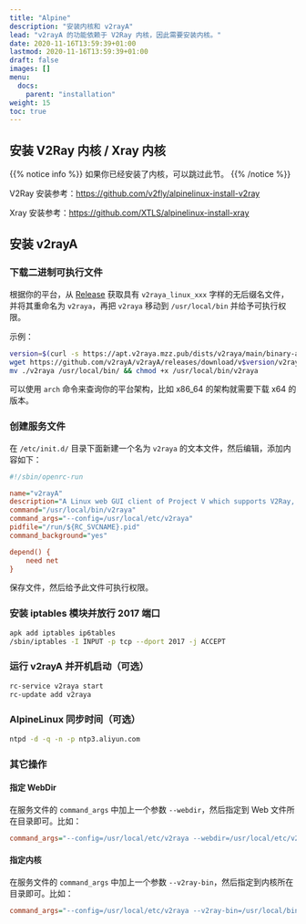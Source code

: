 ```yaml
---
title: "Alpine"
description: "安装内核和 v2rayA"
lead: "v2rayA 的功能依赖于 V2Ray 内核，因此需要安装内核。"
date: 2020-11-16T13:59:39+01:00
lastmod: 2020-11-16T13:59:39+01:00
draft: false
images: []
menu:
  docs:
    parent: "installation"
weight: 15
toc: true
---
```


## 安装 V2Ray 内核 / Xray 内核

{{% notice info %}}
如果你已经安装了内核，可以跳过此节。
{{% /notice %}}

V2Ray 安装参考：<https://github.com/v2fly/alpinelinux-install-v2ray>

Xray 安装参考：<https://github.com/XTLS/alpinelinux-install-xray>

## 安装 v2rayA

### 下载二进制可执行文件

根据你的平台，从 [Release](https://github.com/v2rayA/v2rayA/releases) 获取具有 `v2raya_linux_xxx` 字样的无后缀名文件，并将其重命名为 `v2raya`，再把 `v2raya` 移动到 `/usr/local/bin` 并给予可执行权限。

示例：
  
```bash
version=$(curl -s https://apt.v2raya.mzz.pub/dists/v2raya/main/binary-amd64/Packages|grep Version|cut -d' ' -f2)
wget https://github.com/v2rayA/v2rayA/releases/download/v$version/v2raya_linux_x64_v$version -O v2raya
mv ./v2raya /usr/local/bin/ && chmod +x /usr/local/bin/v2raya
```

可以使用 `arch` 命令来查询你的平台架构，比如 x86_64 的架构就需要下载 x64 的版本。

### 创建服务文件

在 `/etc/init.d/` 目录下面新建一个名为 `v2raya` 的文本文件，然后编辑，添加内容如下：

```ini
#!/sbin/openrc-run

name="v2rayA"
description="A Linux web GUI client of Project V which supports V2Ray, Xray, SS, SSR, Trojan and Pingtunnel"
command="/usr/local/bin/v2raya"
command_args="--config=/usr/local/etc/v2raya"
pidfile="/run/${RC_SVCNAME}.pid"
command_background="yes"

depend() {
    need net
}
```

保存文件，然后给予此文件可执行权限。

### 安装 iptables 模块并放行 2017 端口

```bash
apk add iptables ip6tables
/sbin/iptables -I INPUT -p tcp --dport 2017 -j ACCEPT
```

### 运行 v2rayA 并开机启动（可选）

```bash
rc-service v2raya start
rc-update add v2raya
```

### AlpineLinux 同步时间（可选）

```bash
ntpd -d -q -n -p ntp3.aliyun.com
```

### 其它操作

#### 指定 WebDir

在服务文件的 `command_args` 中加上一个参数 `--webdir`，然后指定到 Web 文件所在目录即可。比如：

```ini
command_args="--config=/usr/local/etc/v2raya --webdir=/usr/local/etc/v2raya/web"
```

#### 指定内核

在服务文件的 `command_args` 中加上一个参数 `--v2ray-bin`，然后指定到内核所在目录即可。比如：

```ini
command_args="--config=/usr/local/etc/v2raya --v2ray-bin=/usr/local/bin/xray"
```
